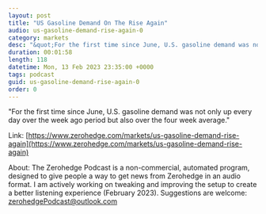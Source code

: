 ```yaml
---
layout: post
title: "US Gasoline Demand On The Rise Again"
audio: us-gasoline-demand-rise-again-0
category: markets
desc: "&quot;For the first time since June, U.S. gasoline demand was not only up every day over the week ago period but also over the four week average.&quot;"
duration: 00:01:58
length: 118
datetime: Mon, 13 Feb 2023 23:35:00 +0000
tags: podcast
guid: us-gasoline-demand-rise-again-0
order: 0
---
```

&quot;For the first time since June, U.S. gasoline demand was not only up every day over the week ago period but also over the four week average.&quot;

Link: [https://www.zerohedge.com/markets/us-gasoline-demand-rise-again](https://www.zerohedge.com/markets/us-gasoline-demand-rise-again)

About: The Zerohedge Podcast is a non-commercial, automated program, designed to give people a way to get news from Zerohedge in an audio format.  I am actively working on tweaking and improving the setup to create a better listening experience (February 2023).  Suggestions are welcome: [zerohedgePodcast@outlook.com](mailto:zerohedgePodcast@outlook.com)